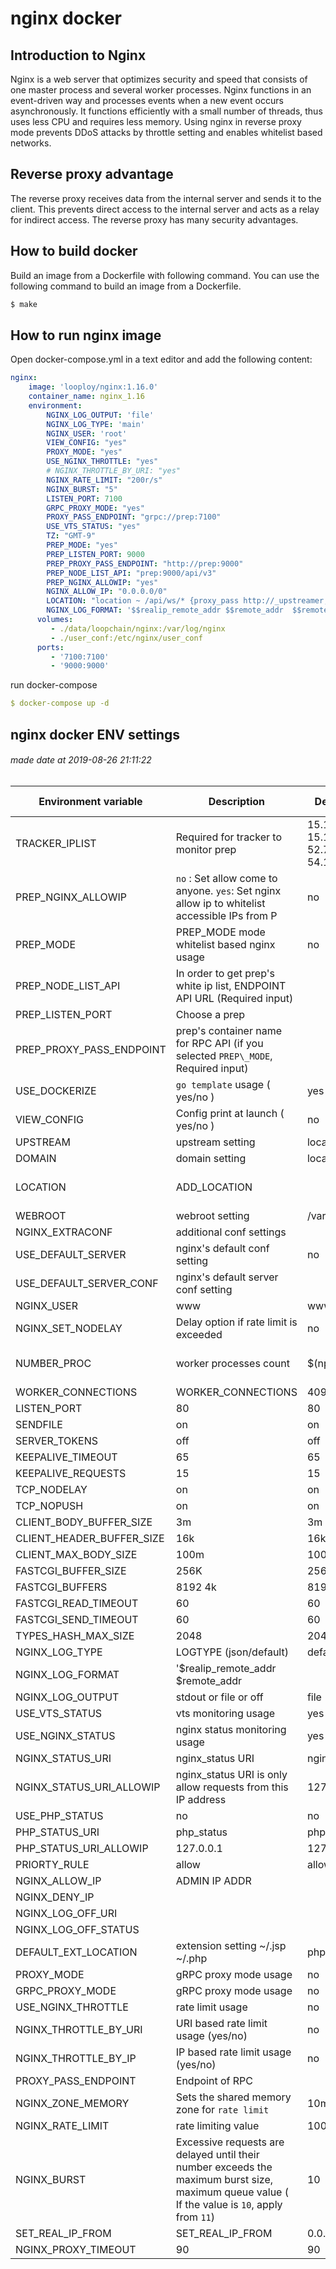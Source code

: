 # nginx docker 


## Introduction to Nginx
Nginx is a web server that optimizes security and speed that consists of one master process and several worker processes.
Nginx functions in an event-driven way and processes events when a new event occurs asynchronously.
It functions efficiently with a small number of threads, thus uses less CPU and requires less memory.
Using nginx in reverse proxy mode prevents DDoS attacks by throttle setting and enables whitelist based networks.

## Reverse proxy advantage
The reverse proxy receives data from the internal server and sends it to the client. This prevents direct access to the internal server and acts as a relay for indirect access. The reverse proxy has many security advantages.


## How to build docker

Build an image from a Dockerfile with following command.
You can use the following command to build an image from a Dockerfile.

```bash
$ make
```
 
## How to run nginx image 

Open docker-compose.yml in a text editor and add the following content:

```yaml
nginx:
    image: 'looploy/nginx:1.16.0'
    container_name: nginx_1.16
    environment:
        NGINX_LOG_OUTPUT: 'file'
        NGINX_LOG_TYPE: 'main'
        NGINX_USER: 'root'
        VIEW_CONFIG: "yes"
        PROXY_MODE: "yes"
        USE_NGINX_THROTTLE: "yes"
        # NGINX_THROTTLE_BY_URI: "yes"
        NGINX_RATE_LIMIT: "200r/s"
        NGINX_BURST: "5"
        LISTEN_PORT: 7100
        GRPC_PROXY_MODE: "yes"
        PROXY_PASS_ENDPOINT: "grpc://prep:7100"
        USE_VTS_STATUS: "yes"
        TZ: "GMT-9"
        PREP_MODE: "yes"
        PREP_LISTEN_PORT: 9000
        PREP_PROXY_PASS_ENDPOINT: "http://prep:9000"
        PREP_NODE_LIST_API: "prep:9000/api/v3"
        PREP_NGINX_ALLOWIP: "yes"
        NGINX_ALLOW_IP: "0.0.0.0/0"
        LOCATION: "location ~ /api/ws/* {proxy_pass http://_upstreamer;proxy_http_version 1.1;proxy_set_header Upgrade $$http_upgrade;proxy_set_header Connection 'Upgrade'; proxy_read_timeout 1800s;} location ~ /api/node/* {proxy_pass http://_upstreamer;proxy_http_version 1.1;proxy_set_header Upgrade $$http_upgrade;proxy_set_header Connection 'Upgrade'; proxy_read_timeout 1800s;} "
        NGINX_LOG_FORMAT: '$$realip_remote_addr $$remote_addr  $$remote_user [$$time_local] $$request $$status $$body_bytes_sent $$http_referer "$$http_user_agent" $$http_x_forwarded_for $$request_body'
      volumes:
         - ./data/loopchain/nginx:/var/log/nginx
         - ./user_conf:/etc/nginx/user_conf
      ports:
         - '7100:7100'
         - '9000:9000'
```

run docker-compose
```yaml
$ docker-compose up -d
```



## nginx docker ENV settings
###### made date at 2019-08-26 21:11:22 
| Environment variable | Description|Default value| Allowed value|
|--------|--------|-------|-------|
 TRACKER\_IPLIST| Required for tracker to monitor prep|15.164.151.101 15.164.183.120 52.79.145.149 54.180.178.129 ||
 PREP\_NGINX\_ALLOWIP| `no` :  Set allow come to anyone. `yes`: Set nginx allow ip to whitelist accessible IPs from P|no ||
 PREP\_MODE| PREP\_MODE mode whitelist based nginx usage|no |   (yes/no)|
 PREP\_NODE\_LIST\_API| In order to get prep's white ip list, ENDPOINT API URL (Required input)| ||
 PREP\_LISTEN\_PORT| Choose a prep| ||
 PREP\_PROXY\_PASS\_ENDPOINT| prep's container name for RPC API  (if you selected `PREP\_MODE`, Required input)| ||
 USE\_DOCKERIZE| `go template` usage ( yes/no )|yes  ||
 VIEW\_CONFIG| Config print at launch ( yes/no )|no       ||
 UPSTREAM| upstream setting|localhost||
 DOMAIN| domain setting|localhost          ||
 LOCATION|ADD\_LOCATION|| additional location setting|
 WEBROOT| webroot setting|/var/www/public  ||
 NGINX\_EXTRACONF| additional conf settings| ||
 USE\_DEFAULT\_SERVER| nginx's default conf setting|no  ||
 USE\_DEFAULT\_SERVER\_CONF| nginx's default server conf setting| ||
 NGINX\_USER|www|wwwdata  ||
 NGINX\_SET\_NODELAY| Delay option if rate limit is exceeded|no  | ( yes/no )|
 NUMBER\_PROC| worker processes count|$(nproc)  |  max number of processes|
 WORKER\_CONNECTIONS| WORKER\_CONNECTIONS|4096  ||
 LISTEN\_PORT|80|80      ||
 SENDFILE|on|on||
 SERVER\_TOKENS|off|off||
 KEEPALIVE\_TIMEOUT|65|65||
 KEEPALIVE\_REQUESTS|15|15||
 TCP\_NODELAY|on|on||
 TCP\_NOPUSH|on|on||
 CLIENT\_BODY\_BUFFER\_SIZE|3m|3m||
 CLIENT\_HEADER\_BUFFER\_SIZE|16k|16k||
 CLIENT\_MAX\_BODY\_SIZE|100m|100m||
 FASTCGI\_BUFFER\_SIZE|256K|256K||
 FASTCGI\_BUFFERS|8192 4k|8192 4k||
 FASTCGI\_READ\_TIMEOUT|60|60||
 FASTCGI\_SEND\_TIMEOUT|60|60||
 TYPES\_HASH\_MAX\_SIZE|2048|2048||
 NGINX\_LOG\_TYPE| LOGTYPE (json/default)|default  ||
 NGINX\_LOG\_FORMAT|  '$realip\_remote\_addr $remote\_addr|   ||
 NGINX\_LOG\_OUTPUT| stdout or file  or off|file ||
 USE\_VTS\_STATUS| vts monitoring usage|yes   | (yes/no)|
 USE\_NGINX\_STATUS| nginx status monitoring usage|yes |(yes/no)|
 NGINX\_STATUS\_URI| nginx\_status URI|nginx\_status ||
 NGINX\_STATUS\_URI\_ALLOWIP| nginx\_status URI is only allow requests from this IP address|127.0.0.1 ||
 USE\_PHP\_STATUS|no|no||
 PHP\_STATUS\_URI|php\_status|php\_status||
 PHP\_STATUS\_URI\_ALLOWIP|127.0.0.1|127.0.0.1||
 PRIORTY\_RULE|allow|allow||
 NGINX\_ALLOW\_IP| ADMIN IP ADDR|    ||
 NGINX\_DENY\_IP||||
 NGINX\_LOG\_OFF\_URI||||
 NGINX\_LOG\_OFF\_STATUS||||
 DEFAULT\_EXT\_LOCATION| extension setting  ~/.jsp ~/.php|php  ||
 PROXY\_MODE| gRPC proxy mode usage|no   | (yes/no)|
 GRPC\_PROXY\_MODE| gRPC proxy mode usage|no | (yes/no)|
 USE\_NGINX\_THROTTLE| rate limit usage|no |  (yes/no)|
 NGINX\_THROTTLE\_BY\_URI| URI based rate limit usage (yes/no)|no ||
 NGINX\_THROTTLE\_BY\_IP| IP based rate limit usage (yes/no)|no  ||
 PROXY\_PASS\_ENDPOINT| Endpoint of RPC|     ||
 NGINX\_ZONE\_MEMORY| Sets the shared memory zone for `rate limit`|10m    ||
 NGINX\_RATE\_LIMIT| rate limiting value|100r/s   ||
 NGINX\_BURST|Excessive requests are delayed until their number exceeds the maximum burst size,  maximum queue value ( If the value is `10`, apply from `11`)|10                 ||
 SET\_REAL\_IP\_FROM| SET\_REAL\_IP\_FROM|0.0.0.0/0   ||
 NGINX\_PROXY\_TIMEOUT|90|90  ||
